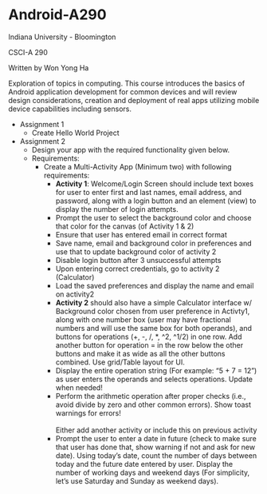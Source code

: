 # Android-A290<br />

Indiana University - Bloomington<br />

CSCI-A 290<br />

Written by Won Yong Ha<br />

Exploration of topics in computing. This course introduces the basics of Android application development for common devices and will review design considerations, creation and deployment of real apps utilizing mobile device capabilities including sensors.<br />

* Assignment 1<br />
  * Create Hello World Project<br />
* Assignment 2<br />
  * Design your app with the required functionality given below.<br />
  * Requirements:<br />
    * Create a Multi-Activity App (Minimum two) with following requirements:<br />
      * **Activity 1**: Welcome/Login Screen should include text boxes for user to enter first and last names, email address, and password, along with a login button and an element (view) to display the number of login attempts.<br />
      * Prompt the user to select the background color and choose that color for the canvas (of Activity 1 & 2)<br />
      * Ensure that user has entered email in correct format<br />
      * Save name, email and background color in preferences and use that to update background color of activity 2<br />
      * Disable login button after 3 unsuccessful attempts<br />
      * Upon entering correct credentials, go to activity 2 (Calculator)<br />
      * Load the saved preferences and display the name and email on activity2<br />
      * **Activity 2** should also have a simple Calculator interface w/ Background color chosen from user preference in Activty1, along with one number box (user may have fractional numbers and will use the same box for both operands), and buttons for operations (+, -, /, *, ^2, ^1/2) in one row. Add another button for operation = in the row below the other buttons and make it as wide as all the other buttons combined. Use grid/Table layout for UI.<br />
      * Display the entire operation string (For example: “5 + 7 = 12”) as user enters the operands and selects operations. Update when needed!<br />
      * Perform the arithmetic operation after proper checks (i.e., avoid divide by zero and other common errors). Show toast warnings for errors!<br /><br />
    Either add another activity or include this on previous activity<br />
      * Prompt the user to enter a date in future (check to make sure that user has done that, show warning if not and ask for new date). Using today’s date, count the number of days between today and the future date entered by user. Display the number of working days and weekend days (For simplicity, let’s use Saturday and Sunday as weekend days).
